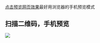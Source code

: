 <h1></h1>
<p><a href="http://suo.im/30e3iZ">点击预览网页效果</a>最好用浏览器的手机预览模式</p>
<h2>扫描二维码，手机预览</h2>
<img src="http://qr.api.cli.im/qr?data=http%253A%252F%252Fsuo.im%252F30e3iZ&level=H&transparent=false&bgcolor=%23ffffff&forecolor=%23000000&blockpixel=12&marginblock=1&logourl=&size=280&kid=cliim&key=4bd34ec49dd46da032129663be620a37">


